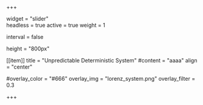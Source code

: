 +++

widget = "slider"  
headless = true 
active = true 
weight = 1

interval = false

height = "800px"


[[item]]
  title = "Unpredictable Deterministic System"
  #content = "aaaa"
  align = "center"

  #overlay_color = "#666"
  overlay_img = "lorenz_system.png"
  overlay_filter = 0.3


+++

